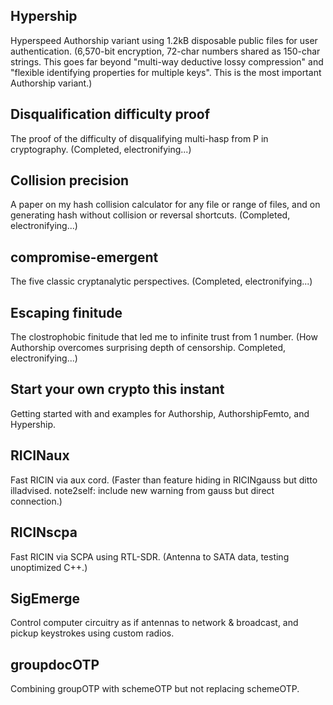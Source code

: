 ## Hypership
Hyperspeed Authorship variant using 1.2kB disposable public files for user authentication. (6,570-bit encryption, 72-char numbers shared as 150-char strings. This goes far beyond "multi-way deductive lossy compression" and "flexible identifying properties for multiple keys". This is the most important Authorship variant.)

## Disqualification difficulty proof
The proof of the difficulty of disqualifying multi-hasp from P in cryptography. (Completed, electronifying...)

## Collision precision
A paper on my hash collision calculator for any file or range of files, and on generating hash without collision or reversal shortcuts. (Completed, electronifying...)

## compromise-emergent
The five classic cryptanalytic perspectives. (Completed, electronifying...)

## Escaping finitude
The clostrophobic finitude that led me to infinite trust from 1 number. (How Authorship overcomes surprising depth of censorship. Completed, electronifying...)

## Start your own crypto this instant
Getting started with and examples for Authorship, AuthorshipFemto, and Hypership.

## RICINaux
Fast RICIN via aux cord. (Faster than feature hiding in RICINgauss but ditto illadvised. note2self: include new warning from gauss but direct connection.)

## RICINscpa
Fast RICIN via SCPA using RTL-SDR. (Antenna to SATA data, testing unoptimized C++.)

## SigEmerge
Control computer circuitry as if antennas to network & broadcast, and pickup keystrokes using custom radios.

## groupdocOTP
Combining groupOTP with schemeOTP but not replacing schemeOTP.

